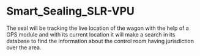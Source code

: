 # Smart_Sealing_SLR-VPU
The seal will be tracking the live location of the wagon with the help of a GPS module and with its current location it will make a search in its database to find the information about the control room having jurisdiction over the area.
